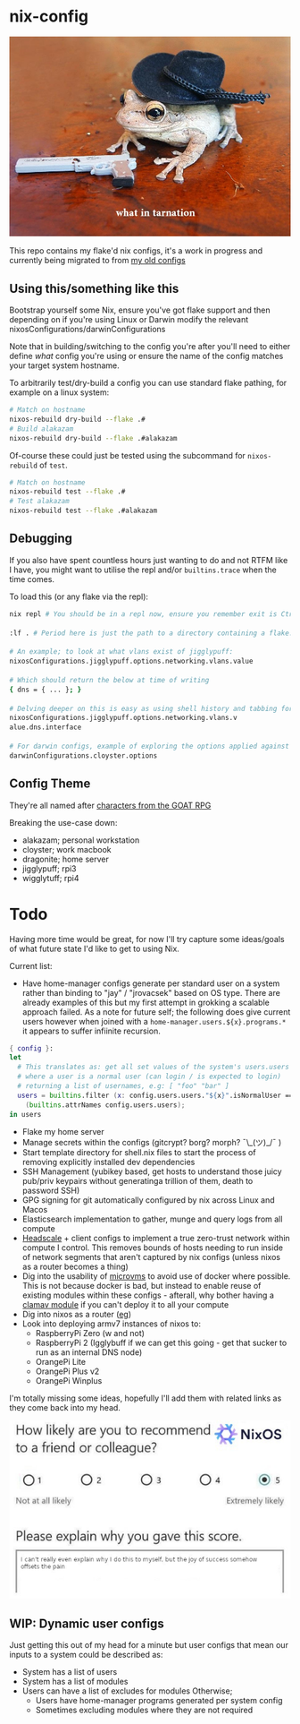 # nix-config

![What in tarnation](https://github.com/JayRovacsek/ncsg-presentation-feb-2022/blob/main/resources/what-in.jpg?raw=true)

This repo contains my flake'd nix configs, it's a work in progress and currently being migrated to from [my old configs](https://github.com/JayRovacsek/dotfiles)

## Using this/something like this

Bootstrap yourself some Nix, ensure you've got flake support and then depending on if you're using Linux or Darwin modify the relevant nixosConfigurations/darwinConfigurations

Note that in building/switching to the config you're after you'll need to either define _what_ config you're using or ensure the name of the config matches your target system hostname.

To arbitrarily test/dry-build a config you can use standard flake pathing, for example on a linux system:

```sh
# Match on hostname
nixos-rebuild dry-build --flake .# 
# Build alakazam
nixos-rebuild dry-build --flake .#alakazam 
```

Of-course these could just be tested using the subcommand for `nixos-rebuild` of `test`.

```sh
# Match on hostname
nixos-rebuild test --flake .#
# Test alakazam
nixos-rebuild test --flake .#alakazam 
```

## Debugging

If you also have spent countless hours just wanting to do and not RTFM like I have, you might want to utilise the repl and/or `builtins.trace` when the time comes.

To load this (or any flake via the repl):

```sh
nix repl # You should be in a repl now, ensure you remember exit is Ctrl + D

:lf . # Period here is just the path to a directory containing a flake. Here we assume it is in $PWD

# An example; to look at what vlans exist of jigglypuff:
nixosConfigurations.jigglypuff.options.networking.vlans.value

# Which should return the below at time of writing
{ dns = { ... }; }

# Delving deeper on this is easy as using shell history and tabbing for auto-complete
nixosConfigurations.jigglypuff.options.networking.vlans.v
alue.dns.interface

# For darwin configs, example of exploring the options applied against cloyster:
darwinConfigurations.cloyster.options
```

## Config Theme

They're all named after [characters from the GOAT RPG](https://www.youtube.com/watch?v=xFU2HL-PQNo)

Breaking the use-case down:

- alakazam; personal workstation
- cloyster; work macbook
- dragonite; home server
- jigglypuff; rpi3
- wigglytuff; rpi4

# Todo

Having more time would be great, for now I'll try capture some ideas/goals of what future state I'd like to get to using Nix.

Current list:

- Have home-manager configs generate per standard user on a system rather than binding to "jay" / "jrovacsek" based on OS type. There are already examples of this but my first attempt in grokking a scalable approach failed. As a note for future self; the following does give current users however when joined with a `home-manager.users.${x}.programs.*` it appears to suffer infiinite recursion.

```nix
{ config }:
let
  # This translates as: get all set values of the system's users.users config
  # where a user is a normal user (can login / is expected to login)
  # returning a list of usernames, e.g: [ "foo" "bar" ]  
  users = builtins.filter (x: config.users.users."${x}".isNormalUser == true)
    (builtins.attrNames config.users.users);
in users
```

* Flake my home server
* Manage secrets within the configs (gitcrypt? borg? morph? ¯\\_\(ツ)\_/¯ )
* Start template directory for shell.nix files to start the process of removing explicitly installed dev dependencies
* SSH Management (yubikey based, get hosts to understand those juicy pub/priv keypairs without generatinga  trillion of them, death to password SSH)
* GPG signing for git automatically configured by nix across Linux and Macos
* Elasticsearch implementation to gather, munge and query logs from all compute
* [Headscale](https://search.nixos.org/options?channel=unstable&from=0&size=50&sort=relevance&query=headscale) + client configs to implement a true zero-trust network within compute I control. This removes bounds of hosts needing to run inside of network segments that aren't captured by nix configs (unless nixos as a router becomes a thing)
* Dig into the usability of [microvms](https://github.com/astro/microvm.nix) to avoid use of docker where possible. This is not because docker is bad, but instead to enable reuse of existing modules within these configs - afterall, why bother having a [clamav module](./modules/clamav/default.nix) if you can't deploy it to all your compute
* Dig into nixos as a router ([eg](https://francis.begyn.be/blog/nixos-home-router))
* Look into deploying armv7 instances of nixos to:
  * RaspberryPi Zero (w and not)
  * RaspberryPi 2 (Igglybuff if we can get this going - get that sucker to run as an internal DNS node)
  * OrangePi Lite
  * OrangePi Plus v2
  * OrangePi Winplus

I'm totally missing some ideas, hopefully I'll add them with related links as they come back into my head.

![Would I recommend nixos?](./resources/recommend.jpg)

## WIP: Dynamic user configs
Just getting this out of my head for a minute but user configs that mean our inputs to a system could be described as:
* System has a list of users
* System has a list of modules
* Users can have a list of excludes for modules
Otherwise; 
  * Users have home-manager programs generated per system config
  * Sometimes excluding modules where they are not required 